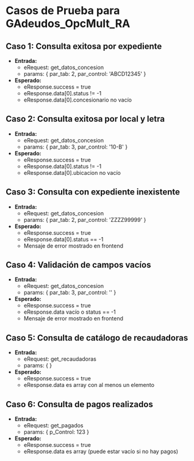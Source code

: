 # Casos de Prueba para GAdeudos_OpcMult_RA

## Caso 1: Consulta exitosa por expediente
- **Entrada:**
  - eRequest: get_datos_concesion
  - params: { par_tab: 2, par_control: 'ABCD12345' }
- **Esperado:**
  - eResponse.success = true
  - eResponse.data[0].status != -1
  - eResponse.data[0].concesionario no vacío

## Caso 2: Consulta exitosa por local y letra
- **Entrada:**
  - eRequest: get_datos_concesion
  - params: { par_tab: 3, par_control: '10-B' }
- **Esperado:**
  - eResponse.success = true
  - eResponse.data[0].status != -1
  - eResponse.data[0].ubicacion no vacío

## Caso 3: Consulta con expediente inexistente
- **Entrada:**
  - eRequest: get_datos_concesion
  - params: { par_tab: 2, par_control: 'ZZZZ99999' }
- **Esperado:**
  - eResponse.success = true
  - eResponse.data[0].status == -1
  - Mensaje de error mostrado en frontend

## Caso 4: Validación de campos vacíos
- **Entrada:**
  - eRequest: get_datos_concesion
  - params: { par_tab: 3, par_control: '' }
- **Esperado:**
  - eResponse.success = true
  - eResponse.data vacío o status == -1
  - Mensaje de error mostrado en frontend

## Caso 5: Consulta de catálogo de recaudadoras
- **Entrada:**
  - eRequest: get_recaudadoras
  - params: { }
- **Esperado:**
  - eResponse.success = true
  - eResponse.data es array con al menos un elemento

## Caso 6: Consulta de pagos realizados
- **Entrada:**
  - eRequest: get_pagados
  - params: { p_Control: 123 }
- **Esperado:**
  - eResponse.success = true
  - eResponse.data es array (puede estar vacío si no hay pagos)
